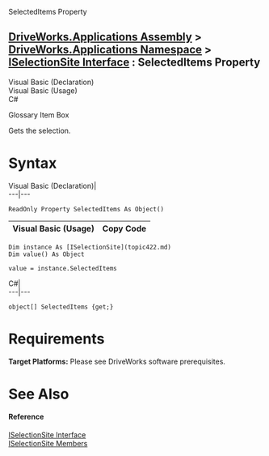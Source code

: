 SelectedItems Property   
  
[DriveWorks.Applications Assembly](topic13.md) > [DriveWorks.Applications Namespace](topic16.md) > [ISelectionSite Interface](topic422.md) : SelectedItems Property  
---  
  
Visual Basic (Declaration)    
Visual Basic (Usage)    
C# 

Glossary Item Box

Gets the selection. 

# Syntax

Visual Basic (Declaration)|   
---|---  
      
    
    ReadOnly Property SelectedItems As Object()  
  
Visual Basic (Usage)| Copy Code  
---|---  
      
    
    Dim instance As [ISelectionSite](topic422.md)
    Dim value() As Object
     
    value = instance.SelectedItems  
  
C#|   
---|---  
      
    
    object[] SelectedItems {get;}  
  
# Requirements

**Target Platforms:** Please see DriveWorks software prerequisites.

# See Also

#### Reference

[ISelectionSite Interface](topic422.md)   
[ISelectionSite Members](topic423.md)


